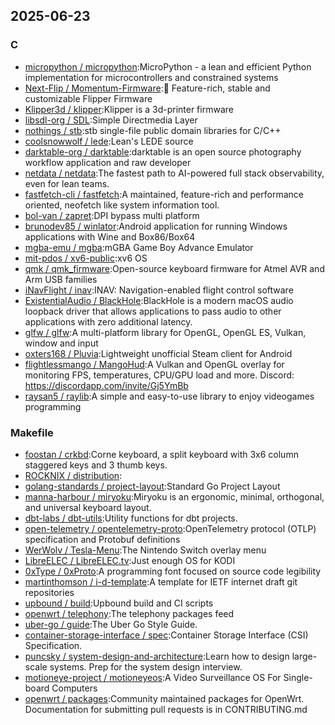 ## 2025-06-23

### C

* [micropython / micropython](https://github.com/micropython/micropython):MicroPython - a lean and efficient Python implementation for microcontrollers and constrained systems
* [Next-Flip / Momentum-Firmware](https://github.com/Next-Flip/Momentum-Firmware):🐬 Feature-rich, stable and customizable Flipper Firmware
* [Klipper3d / klipper](https://github.com/Klipper3d/klipper):Klipper is a 3d-printer firmware
* [libsdl-org / SDL](https://github.com/libsdl-org/SDL):Simple Directmedia Layer
* [nothings / stb](https://github.com/nothings/stb):stb single-file public domain libraries for C/C++
* [coolsnowwolf / lede](https://github.com/coolsnowwolf/lede):Lean's LEDE source
* [darktable-org / darktable](https://github.com/darktable-org/darktable):darktable is an open source photography workflow application and raw developer
* [netdata / netdata](https://github.com/netdata/netdata):The fastest path to AI-powered full stack observability, even for lean teams.
* [fastfetch-cli / fastfetch](https://github.com/fastfetch-cli/fastfetch):A maintained, feature-rich and performance oriented, neofetch like system information tool.
* [bol-van / zapret](https://github.com/bol-van/zapret):DPI bypass multi platform
* [brunodev85 / winlator](https://github.com/brunodev85/winlator):Android application for running Windows applications with Wine and Box86/Box64
* [mgba-emu / mgba](https://github.com/mgba-emu/mgba):mGBA Game Boy Advance Emulator
* [mit-pdos / xv6-public](https://github.com/mit-pdos/xv6-public):xv6 OS
* [qmk / qmk_firmware](https://github.com/qmk/qmk_firmware):Open-source keyboard firmware for Atmel AVR and Arm USB families
* [iNavFlight / inav](https://github.com/iNavFlight/inav):INAV: Navigation-enabled flight control software
* [ExistentialAudio / BlackHole](https://github.com/ExistentialAudio/BlackHole):BlackHole is a modern macOS audio loopback driver that allows applications to pass audio to other applications with zero additional latency.
* [glfw / glfw](https://github.com/glfw/glfw):A multi-platform library for OpenGL, OpenGL ES, Vulkan, window and input
* [oxters168 / Pluvia](https://github.com/oxters168/Pluvia):Lightweight unofficial Steam client for Android
* [flightlessmango / MangoHud](https://github.com/flightlessmango/MangoHud):A Vulkan and OpenGL overlay for monitoring FPS, temperatures, CPU/GPU load and more. Discord: https://discordapp.com/invite/Gj5YmBb
* [raysan5 / raylib](https://github.com/raysan5/raylib):A simple and easy-to-use library to enjoy videogames programming

### Makefile

* [foostan / crkbd](https://github.com/foostan/crkbd):Corne keyboard, a split keyboard with 3x6 column staggered keys and 3 thumb keys.
* [ROCKNIX / distribution](https://github.com/ROCKNIX/distribution):
* [golang-standards / project-layout](https://github.com/golang-standards/project-layout):Standard Go Project Layout
* [manna-harbour / miryoku](https://github.com/manna-harbour/miryoku):Miryoku is an ergonomic, minimal, orthogonal, and universal keyboard layout.
* [dbt-labs / dbt-utils](https://github.com/dbt-labs/dbt-utils):Utility functions for dbt projects.
* [open-telemetry / opentelemetry-proto](https://github.com/open-telemetry/opentelemetry-proto):OpenTelemetry protocol (OTLP) specification and Protobuf definitions
* [WerWolv / Tesla-Menu](https://github.com/WerWolv/Tesla-Menu):The Nintendo Switch overlay menu
* [LibreELEC / LibreELEC.tv](https://github.com/LibreELEC/LibreELEC.tv):Just enough OS for KODI
* [0xType / 0xProto](https://github.com/0xType/0xProto):A programming font focused on source code legibility
* [martinthomson / i-d-template](https://github.com/martinthomson/i-d-template):A template for IETF internet draft git repositories
* [upbound / build](https://github.com/upbound/build):Upbound build and CI scripts
* [openwrt / telephony](https://github.com/openwrt/telephony):The telephony packages feed
* [uber-go / guide](https://github.com/uber-go/guide):The Uber Go Style Guide.
* [container-storage-interface / spec](https://github.com/container-storage-interface/spec):Container Storage Interface (CSI) Specification.
* [puncsky / system-design-and-architecture](https://github.com/puncsky/system-design-and-architecture):Learn how to design large-scale systems. Prep for the system design interview.
* [motioneye-project / motioneyeos](https://github.com/motioneye-project/motioneyeos):A Video Surveillance OS For Single-board Computers
* [openwrt / packages](https://github.com/openwrt/packages):Community maintained packages for OpenWrt. Documentation for submitting pull requests is in CONTRIBUTING.md
